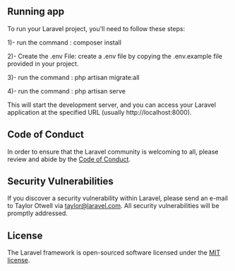 ## Running app

To run your Laravel project, you'll need to follow these steps:


1)- run the command :  composer install

2)- Create the .env File: create a .env file by copying the .env.example file provided in your project.

3)- run the command : php artisan migrate:all

4)- run the command : php artisan serve

This will start the development server, and you can access your Laravel application at the specified URL (usually http://localhost:8000).


## Code of Conduct

In order to ensure that the Laravel community is welcoming to all, please review and abide by the [Code of Conduct](https://laravel.com/docs/contributions#code-of-conduct).

## Security Vulnerabilities

If you discover a security vulnerability within Laravel, please send an e-mail to Taylor Otwell via [taylor@laravel.com](mailto:taylor@laravel.com). All security vulnerabilities will be promptly addressed.

## License

The Laravel framework is open-sourced software licensed under the [MIT license](https://opensource.org/licenses/MIT).
